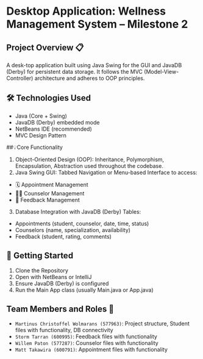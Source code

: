 # Desktop Application: Wellness Management System – Milestone 2

## Project Overview 📋
A desk-top application built using Java Swing for the GUI and JavaDB (Derby) for persistent data storage. It follows the MVC (Model-View-Controller) architecture and adheres to OOP principles.

## 🛠 Technologies Used
- Java (Core + Swing)
- JavaDB (Derby) embedded mode
- NetBeans IDE (recommended)
- MVC Design Pattern

##💡Core Functionality
1. Object-Oriented Design (OOP): Inheritance, Polymorphism, Encapsulation, Abstraction used throughout the codebase.
2. Java Swing GUI: Tabbed Navigation or Menu-based Interface to access:
- 🗓 Appointment Management
- 👨‍⚕️ Counselor Management
- 💬 Feedback Management
3. Database Integration with JavaDB (Derby) Tables:
- Appointments (student, counselor, date, time, status)
- Counselors (name, specialization, availability)
- Feedback (student, rating, comments)

## 🚀 Getting Started
1. Clone the Repository
2. Open with NetBeans or IntelliJ
3. Ensure JavaDB (Derby) is configured
4. Run the Main App class (usually Main.java or App.java)

## Team Members and Roles 📣
- `Martinus Christoffel Wolmarans (577963)`: Project structure, Student files with functionality, DB connectivity
- `Storm Tarran (600995)`: Feedback files with functionality
- `Willem Paton (577287)`: Counselor files with functionality
- `Matt Takawira (600791)`: Appointment files with functionality

